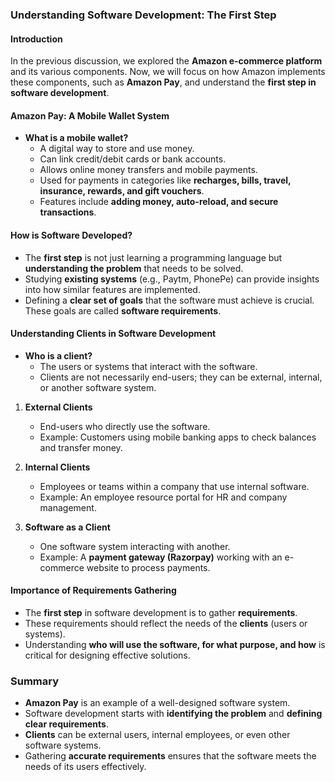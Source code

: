 ### **Understanding Software Development: The First Step**  

#### **Introduction**  
In the previous discussion, we explored the **Amazon e-commerce platform** and its various components. Now, we will focus on how Amazon implements these components, such as **Amazon Pay**, and understand the **first step in software development**.  

#### **Amazon Pay: A Mobile Wallet System**  
- **What is a mobile wallet?**  
  - A digital way to store and use money.  
  - Can link credit/debit cards or bank accounts.  
  - Allows online money transfers and mobile payments.  
  - Used for payments in categories like **recharges, bills, travel, insurance, rewards, and gift vouchers**.  
  - Features include **adding money, auto-reload, and secure transactions**.  

#### **How is Software Developed?**  
- The **first step** is not just learning a programming language but **understanding the problem** that needs to be solved.  
- Studying **existing systems** (e.g., Paytm, PhonePe) can provide insights into how similar features are implemented.  
- Defining a **clear set of goals** that the software must achieve is crucial. These goals are called **software requirements**.  

#### **Understanding Clients in Software Development**  
- **Who is a client?**  
  - The users or systems that interact with the software.  
  - Clients are not necessarily end-users; they can be external, internal, or another software system.  

1. **External Clients**  
   - End-users who directly use the software.  
   - Example: Customers using mobile banking apps to check balances and transfer money.  

2. **Internal Clients**  
   - Employees or teams within a company that use internal software.  
   - Example: An employee resource portal for HR and company management.  

3. **Software as a Client**  
   - One software system interacting with another.  
   - Example: A **payment gateway (Razorpay)** working with an e-commerce website to process payments.  

#### **Importance of Requirements Gathering**  
- The **first step** in software development is to gather **requirements**.  
- These requirements should reflect the needs of the **clients** (users or systems).  
- Understanding **who will use the software, for what purpose, and how** is critical for designing effective solutions.  

### **Summary**  
- **Amazon Pay** is an example of a well-designed software system.  
- Software development starts with **identifying the problem** and **defining clear requirements**.  
- **Clients** can be external users, internal employees, or even other software systems.  
- Gathering **accurate requirements** ensures that the software meets the needs of its users effectively.
